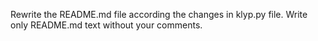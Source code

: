Rewrite the README.md file according the changes in klyp.py file.
Write only README.md text without your comments.